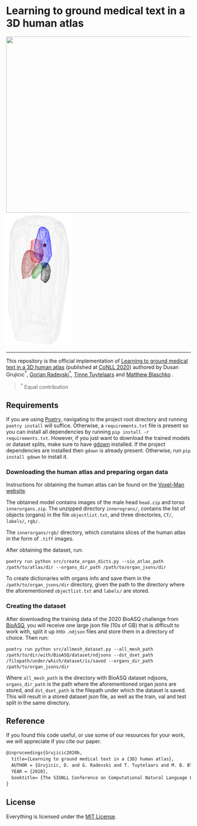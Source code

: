 # Learning to ground medical text in a 3D human atlas


<p float="left">
  <img src="https://github.com/gorjanradevski/text2atlas/blob/dusan/data/animation.gif" width="592" height="480"/>
  <img src="https://github.com/gorjanradevski/text2atlas/blob/dusan/data/image.png" width="180" height="360"/> 
</p>

___

This repository is the official implementation of [Learning to ground medical text in a 3D human atlas](https://www.aclweb.org/anthology/2020.conll-1.23/) (published at [CoNLL 2020](https://www.conll.org/2020)) authored by Dusan Grujicic<sup>*</sup>, [Gorjan Radevski<sup>*</sup>](http://gorjanradevski.github.io/), [Tinne Tuytelaars](https://homes.esat.kuleuven.be/~tuytelaa/) and [Matthew Blaschko](https://homes.esat.kuleuven.be/~mblaschk/) .

><sup>*</sup> Equal contribution

## Requirements

If you are using [Poetry](https://python-poetry.org/), navigating to the project root directory and running `poetry install` will suffice. Otherwise, a `requirements.txt` file is present so you can install all dependencies by running `pip install -r requirements.txt`. However, if you just want to download the trained models or dataset splits, make sure to have [gdown](https://github.com/wkentaro/gdown) installed. If the project dependencies are installed then `gdown` is already present. Otherwise, run `pip install gdown` to install it.

### Downloading the human atlas and preparing organ data

Instructions for obtaining the human atlas can be found on the [Voxel-Man website](https://www.voxel-man.com/segmented-inner-organs-of-the-visible-human/).

The obtained model contains images of the male head `head.zip` and torso `innerorgans.zip`. The unzipped directory `innerograns/`, contains the list of objects (organs) in the file `objectlist.txt`, and three directories, `CT/`, `labels/`, `rgb/`.

The `innerorgans/rgb/` directory, which constains slices of the human atlas in the form of `.tiff` images.

After obtaining the dataset, run:
```
poetry run python src/create_organ_dicts.py --sio_atlas_path /path/to/atlas/dir --organs_dir_path /path/to/organ_jsons/dir
```
To create dictionaries with organs info and save them in the `/path/to/organ_jsons/dir` directory, given the path to the directory where the aforementioned `objectlist.txt` and `labels/` are stored.

### Creating the dataset

After downloading the training data of the 2020 BioASQ challenge from [BioASQ](http://participants-area.bioasq.org/general_information/Task8a/), you will receive one large json file (10s of GB) that is difficult to work with, split it up into `.ndjson` files and store them in a directory of choice. 
Then run:
```
poetry run python src/allmesh_dataset.py --all_mesh_path /path/to/dir/with/BioASQ/dataset/ndjsons --dst_dset_path /filepath/under/which/dataset/is/saved --organs_dir_path /path/to/organ_jsons/dir
```
Where `all_mesh_path` is the directory with BioASQ dataset ndjsons, `organs_dir_path` is the path where the aforementioned organ jsons are stored, and `dst_dset_path` is the filepath under which the dataset is saved. This will result in a stored dataset json file, as well as the train, val and test split in the same directory.

## Reference

If you found this code useful, or use some of our resources for your work, we will appreciate if you cite our paper.

```tex
@inproceedings{Grujicic2020b,
  title={Learning to ground medical text in a {3D} human atlas},
  AUTHOR = {Grujicic, D. and G. Radevski and T. Tuytelaars and M. B. Blaschko},
  YEAR = {2020},
  booktitle= {The SIGNLL Conference on Computational Natural Language Learning},
}
```

## License

Everything is licensed under the [MIT License](https://opensource.org/licenses/MIT).

